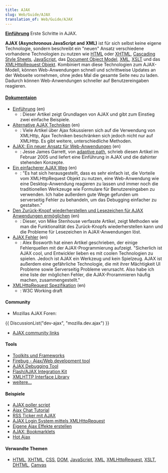 ```yaml
---
title: AJAX
slug: Web/Guide/AJAX
translation_of: Web/Guide/AJAX
---
```

**[Einführung](/de/AJAX/Einführung "de/AJAX/Einführung")**
Erste Schritte in AJAX.

**AJAX (Asynchronous JavaScript and XML)** ist für sich selbst keine eigene Technologie, sondern beschreibt ein "neuen" Ansatz verschiedene vorhandene Technologien zu nutzen wie [HTML](/de/HTML "de/HTML") oder [XHTML](/de/XHTML "de/XHTML"), [Cascading Style Sheets](/de/CSS "de/CSS"), [JavaScript](/de/JavaScript "de/JavaScript"), das [Document Object Model](/de/DOM "de/DOM"), [XML](/de/XML "de/XML"), [XSLT](/de/XSLT "de/XSLT") und das [XMLHttpRequest Objekt](/de/docs/Web/API/XMLHttpRequest "de/XMLHttpRequest").
Kombiniert man diese Technologien zum AJAX-Modell, können Web-Anwendungen schnell und schrittweise Updates an der Webseite vornehmen, ohne jedes Mal die gesamte Seite neu zu laden. Dadurch können Web-Anwendungen schneller auf Benutzereingaben reagieren.

#### [Dokumentaion](/Special:Tags?tag=AJAX&language=de "Special:Tags?tag=AJAX&language=de")

- [Einführung](/de/docs/Web/Guide/AJAX/Getting_Started) (en)
  - : Dieser Artikel zeigt Grundlagen von AJAX und gibt zum Einstieg zwei einfache Beispiele.
- [Alternative AJAX Techniken](http://www.webreference.com/programming/ajax_tech/) (en)
  - : Viele Artikel über Ajax fokussieren sich auf die Verwendung von XMLHttp, Ajax Techniken beschränken sich jedoch nicht nur auf XMLHttp. Es gibt weitere, unterschiedliche Methoden.
- [AJAX: Ein neuer Ansatz für Web-Anwendungen](http://www.adaptivepath.com/publications/essays/archives/000385.php) (en)
  - : Jesse James Garrett, von [adaptive path](http://www.adaptivepath.com), schrieb diesen Artikel im Februar 2005 und liefert eine Einführung in AJAX und die dahinter stehenden Konzepte.
- [Ein einfacherer AJAX Weg](http://www.onlamp.com/pub/a/onlamp/2005/05/19/xmlhttprequest.html) (en)
  - : "Es hat sich herausgestellt, dass es sehr einfach ist, die Vorteile vom XMLHttpRequest Objekt zu nutzen, eine Web-Anwendung wie eine Desktop-Anwendung reagieren zu lassen und immer noch die traditionellen Werkzeuge wie Formulare für Benutzereingaben zu verwenden. Ich habe außerdem gute Wege gefunden um serverseitig Fehler zu behandeln, um das Debugging einfacher zu gestalten."
- [Den Zurück-Knopf wiederherstellen und Lesezeichen für AJAX Anwendungen ermöglichen](http://www.contentwithstyle.co.uk/Articles/38/fixing-the-back-button-and-enabling-bookmarking-for-ajax-apps) (en)
  - : Dieser, von Mike Stenhouse verfasste Artikel, zeigt Methoden wie man die Funktionalität des Zurück-Knopfs wiederherstellen kann und die Probleme für Lesezeichen in AJAX-Anwendungen löst.
- [AJAX Fehler](http://alexbosworth.backpackit.com/pub/67688) (en)
  - : Alex Bosworth hat einen Artikel geschrieben, der einige Fehlerquellen mit der AJAX-Programmierung aufzeigt. "Sicherlich ist AJAX cool, und Entwickler lieben es mit coolen Technologien zu spielen. Jedoch ist AJAX ein Werkzeug und kein Spielzeug. AJAX ist außerdem eine gefährliche Technologie, die mit ihrer Mächtigkeit UI Probleme sowie Serverseitig Probleme verursacht. Also habe ich eine liste der möglichen Fehler, die AJAX-Prorammieren häufig machen, zusammengestellt."
- [XMLHttpRequest Spezifikation](http://www.w3.org/TR/XMLHttpRequest/) (en)
  - : W3C Working draft

#### Community

- Mozillas AJAX Foren:

{{ DiscussionList("dev-ajax", "mozilla.dev.ajax") }}

- [AJAX community links](/en/AJAX/Community "en/AJAX/Community")

#### Tools

- [Toolkits und Frameworks](http://www.ajaxprojects.com)
- [Firebug - Ajax/Web development tool](http://www.getfirebug.com/)
- [AJAX Debugging Tool](http://blog.monstuff.com/archives/000252.html)
- [Flash/AJAX Integration Kit](http://www.osflash.org/doku.php?id=flashjs)
- [XMLHTTP Interface Library](http://xkr.us/code/javascript/XHConn/)
- [weitere...](/Special:Tags?tag=AJAX:Tools&language=de "Special:Tags?tag=AJAX:Tools&language=de")

#### Beispiele

- [AJAX poller script](http://www.dhtmlgoodies.com/index.html?whichScript=ajax-poller)
- [Ajax Chat Tutorial](http://www.ajaxprojects.com/ajax/tutorialdetails.php?itemid=9)
- [RSS Ticker mit AJAX](http://www.ajaxprojects.com/ajax/tutorialdetails.php?itemid=13)
- [AJAX Login System mittels XMLHttpRequest](http://www.jamesdam.com/ajax_login/login.html#login)
- [Eigene Ajax Effekte erstellen](http://www.thinkvitamin.com/features/ajax/create-your-own-ajax-effects)
- [AJAX: Bookmarklets](http://codinginparadise.org/weblog/2005/08/ajax-creating-huge-bookmarklets.html)
- [Hot Ajax](http://www.hotajax.org)

#### Verwandte Themen

- [HTML](/de/HTML "de/HTML"), [XHTML](/de/XHTML "de/XHTML"), [CSS](/de/CSS "de/CSS"), [DOM](/de/DOM "de/DOM"), [JavaScript](/de/JavaScript "de/JavaScript"), [XML](/de/XML "de/XML"), [XMLHttpRequest](/de/XMLHttpRequest "de/XMLHttpRequest"), [XSLT](/de/XSLT "de/XSLT"), [DHTML](/de/DHTML "de/DHTML"), [Canvas](/de/HTML/Canvas "de/HTML/Canvas")
